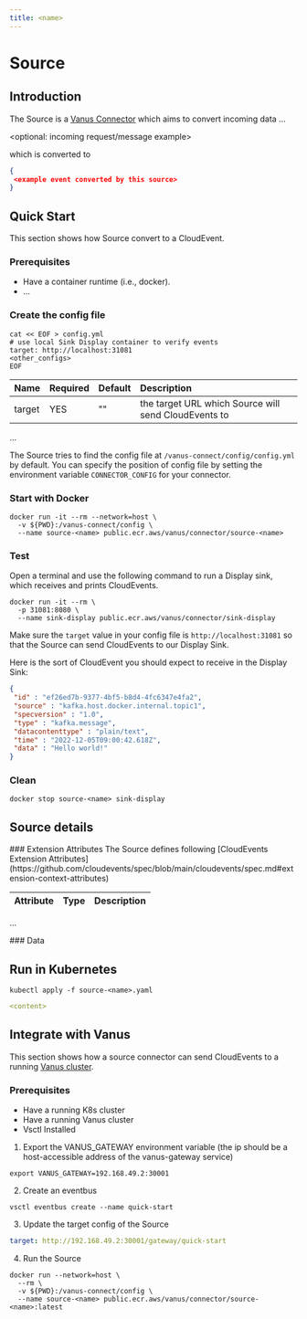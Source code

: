 ```yaml
---
title: <name>
---
```


# <name> Source

## Introduction

The <name> Source is a [Vanus Connector](https://www.vanus.dev/introduction/concepts#vanus-connect) which aims to convert incoming data ...

<optional: incoming request/message example>

which is converted to

</optional>

```json
{
 <example event converted by this source>
}
```

## Quick Start

This section shows how <name> Source convert <xxxx> to a CloudEvent.

<optional prerequisites but recommended>

### Prerequisites
- Have a container runtime (i.e., docker).
- ...
</optional>

### Create the config file

```shell
cat << EOF > config.yml
# use local Sink Display container to verify events
target: http://localhost:31081
<other_configs>
EOF
```

| Name   | Required | Default | Description                                                 |
|:-------|:---------|:--------|:------------------------------------------------------------|
| target | YES      | ""      | the target URL which <name> Source will send CloudEvents to |
...

The <name> Source tries to find the config file at `/vanus-connect/config/config.yml` by default. You can specify the position of config file by setting the environment variable `CONNECTOR_CONFIG` for your connector.

### Start with Docker

```shell
docker run -it --rm --network=host \
  -v ${PWD}:/vanus-connect/config \
  --name source-<name> public.ecr.aws/vanus/connector/source-<name>
```

### Test

Open a terminal and use the following command to run a Display sink, which receives and prints CloudEvents.

```shell
docker run -it --rm \
  -p 31081:8080 \
  --name sink-display public.ecr.aws/vanus/connector/sink-display
```

Make sure the `target` value in your config file is `http://localhost:31081` so that the Source can send CloudEvents to our Display Sink.

<do some operation>

Here is the sort of CloudEvent you should expect to receive in the Display Sink:

```json
{
 "id" : "ef26ed7b-9377-4bf5-b8d4-4fc6347e4fa2",
 "source" : "kafka.host.docker.internal.topic1",
 "specversion" : "1.0",
 "type" : "kafka.message",
 "datacontenttype" : "plain/text",
 "time" : "2022-12-05T09:00:42.618Z",
 "data" : "Hello world!"
}
```

### Clean

```shell
docker stop source-<name> sink-display
```

## Source details

<optional>
### Extension Attributes
The <name> Source defines following [CloudEvents Extension Attributes](https://github.com/cloudevents/spec/blob/main/cloudevents/spec.md#extension-context-attributes)

| Attribute | Type | Description                                                                                                                      |
|:----------|:-----|:---------------------------------------------------------------------------------------------------------------------------------|
...
</optional>

<optional>
### Data 
<optional the structure of data>
</optional>

## Run in Kubernetes

```shell
kubectl apply -f source-<name>.yaml
```

```yaml
<content>
```

## Integrate with Vanus

This section shows how a source connector can send CloudEvents to a running [Vanus cluster](https://github.com/linkall-labs/vanus).

### Prerequisites
- Have a running K8s cluster
- Have a running Vanus cluster
- Vsctl Installed

1. Export the VANUS_GATEWAY environment variable (the ip should be a host-accessible address of the vanus-gateway service)
```shell
export VANUS_GATEWAY=192.168.49.2:30001
```

2. Create an eventbus
```shell
vsctl eventbus create --name quick-start
```

3. Update the target config of the <name> Source
```yaml
target: http://192.168.49.2:30001/gateway/quick-start
```

4. Run the <name> Source
```shell
docker run --network=host \
  --rm \
  -v ${PWD}:/vanus-connect/config \
  --name source-<name> public.ecr.aws/vanus/connector/source-<name>:latest
```